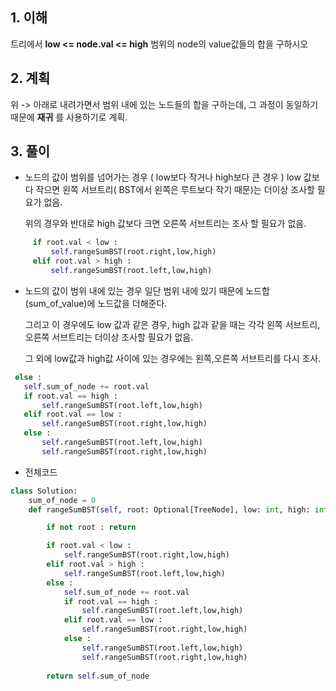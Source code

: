 ## 1. 이해
   트리에서 __low <= node.val <= high__ 범위의 node의 value값들의 합을 구하시오 

## 2. 계획
   위 -> 아래로 내려가면서 범위 내에 있는 노드들의 합을 구하는데, 그 과정이 동일하기 때문에 __재귀__ 를 사용하기로 계획.

## 3. 풀이
   
   * 노드의 값이 범위를 넘어가는 경우 ( low보다 작거나 high보다 큰 경우 )
     low 값보다 작으면 왼쪽 서브트리( BST에서 왼쪽은 루트보다 작기 때문)는 더이상 조사할 필요가 없음.
     
     위의 경우와 반대로 high 값보다 크면 오른쪽 서브트리는 조사 할 필요가 없음.
   
   ```python
        if root.val < low : 
            self.rangeSumBST(root.right,low,high)
        elif root.val > high :
            self.rangeSumBST(root.left,low,high)
   ```

   * 노드의 값이 범위 내에 있는 경우
     일단 범위 내에 있기 때문에 노드합(sum_of_value)에 노드값을 더해준다.

     그리고 이 경우에도 low 값과 같은 경우, high 값과 같을 때는 각각 왼쪽 서브트리, 오른쪽 서브트리는 더이상 조사할 필요가 없음.
     
     그 외에 low값과 high값 사이에 있는 경우에는 왼쪽,오른쪽 서브트리를 다시 조사.

   ```python
    else :
      self.sum_of_node += root.val
      if root.val == high :
          self.rangeSumBST(root.left,low,high)
      elif root.val == low :
          self.rangeSumBST(root.right,low,high)
      else :
          self.rangeSumBST(root.left,low,high)
          self.rangeSumBST(root.right,low,high)
   ```

   * 전체코드
   ```python
   class Solution:
       sum_of_node = 0
       def rangeSumBST(self, root: Optional[TreeNode], low: int, high: int) -> int:
   
           if not root : return 
   
           if root.val < low : 
               self.rangeSumBST(root.right,low,high)
           elif root.val > high :
               self.rangeSumBST(root.left,low,high)
           else :
               self.sum_of_node += root.val
               if root.val == high :
                   self.rangeSumBST(root.left,low,high)
               elif root.val == low :
                   self.rangeSumBST(root.right,low,high)
               else :
                   self.rangeSumBST(root.left,low,high)
                   self.rangeSumBST(root.right,low,high)
           
           return self.sum_of_node
   ```
     
     
   

   
   
